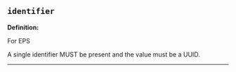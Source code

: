 ## `identifier`

<b>Definition:</b><br>

For EPS

A single identifier MUST be present and the value must be a UUID.

---